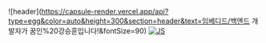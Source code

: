 

<!--
)


Here are some ideas to get you started:

- 🔭 I’m currently working on ...Busan Software Meister Highschool
- 🌱 I’m currently learning ... html,css,js,python,microprocessor
- 👯 I’m looking to collaborate on ...
- 🤔 I’m looking for help with ...
- 💬 Ask me about ...
- 📫 How to reach me: ...
- 😄 Pronouns: ...
- ⚡ Fun fact: ...
-->
![header](https://capsule-render.vercel.app/api?type=egg&color=auto&height=300&section=header&text=임베디드/백엔드 개발자가 꿈인%20강승훈입니다!&fontSize=90)
[![JS](https://img.shields.io/badge/JavaScript-F7DF1E?style=flat-square&logo=JavaScript&logoColor=black)](github.com/Joowon0220/TODO-List)
